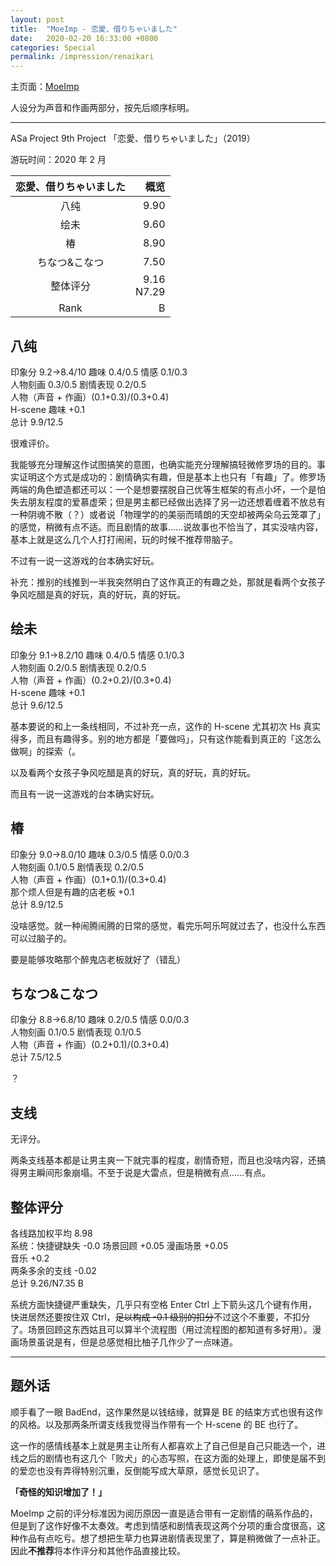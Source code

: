 ```yaml
---
layout: post
title:  "MoeImp - 恋愛、借りちゃいました"
date:   2020-02-20 16:33:00 +0800
categories: Special
permalink: /impression/renaikari
---
```


主页面：[MoeImp](http://yoro.xyz/impression)

人设分为声音和作画两部分，按先后顺序标明。

---

ASa Project 9th Project 「恋愛、借りちゃいました」（2019）

游玩时间：2020 年 2 月

| 恋愛、借りちゃいました | 概览 |
| :---------------: |---: |
| 八纯 | 9.90 |
| 绘未 | 9.60 |
| 椿 | 8.90 |
| ちなつ&こなつ | 7.50 |
| 整体评分 |9.16<br />N7.29|
| Rank |B|

## 八纯

印象分 9.2→8.4/10 趣味 0.4/0.5 情感 0.1/0.3<br />
人物刻画 0.3/0.5 剧情表现 0.2/0.5<br />
人物（声音 + 作画）(0.1+0.3)/(0.3+0.4)<br />
H-scene 趣味 +0.1<br />
总计 9.9/12.5

很难评价。

我能够充分理解这作试图搞笑的意图，也确实能充分理解搞轻微修罗场的目的。事实证明这个方式是成功的：剧情确实有趣，但是基本上也只有「有趣」了。修罗场两端的角色塑造都还可以：一个是想要摆脱自己优等生框架的有点小坏，一个是怕失去朋友程度的爱慕虚荣；但是男主都已经做出选择了另一边还想着缠着不放总有一种阴魂不散（？）或者说「物理学的的美丽而晴朗的天空却被两朵乌云笼罩了」的感觉，稍微有点不适。而且剧情的故事……说故事也不恰当了，其实没啥内容，基本上就是这么几个人打打闹闹，玩的时候不推荐带脑子。

不过有一说一这游戏的台本确实好玩。

补充：推别的线推到一半我突然明白了这作真正的有趣之处，那就是看两个女孩子争风吃醋是真的好玩，真的好玩，真的好玩。

## 绘未

印象分 9.1→8.2/10 趣味 0.4/0.5 情感 0.1/0.3<br />
人物刻画 0.2/0.5 剧情表现 0.2/0.5 <br />
人物（声音 + 作画）(0.2+0.2)/(0.3+0.4)<br />
H-scene 趣味 +0.1<br />
总计 9.6/12.5

基本要说的和上一条线相同，不过补充一点，这作的 H-scene 尤其初次 Hs 真实得多，而且有趣得多。别的地方都是「要做吗」，只有这作能看到真正的「这怎么做啊」的探索（。

以及看两个女孩子争风吃醋是真的好玩，真的好玩，真的好玩。

而且有一说一这游戏的台本确实好玩。

## 椿

印象分 9.0→8.0/10 趣味 0.3/0.5 情感 0.0/0.3<br />
人物刻画 0.1/0.5 剧情表现 0.2/0.5 <br />
人物（声音 + 作画）(0.1+0.1)/(0.3+0.4)<br />
那个烦人但是有趣的店老板 +0.1<br />
总计 8.9/12.5

没啥感觉。就一种闹腾闹腾的日常的感觉，看完乐呵乐呵就过去了，也没什么东西可以过脑子的。

要是能够攻略那个醉鬼店老板就好了（错乱）

## ちなつ&こなつ

印象分 8.8→6.8/10 趣味 0.2/0.5 情感 0.0/0.3<br />
人物刻画 0.1/0.5 剧情表现 0.1/0.5 <br />
人物（声音 + 作画）(0.2+0.1)/(0.3+0.4)<br />
总计 7.5/12.5

？

## 支线

无评分。

两条支线基本都是让男主爽一下就完事的程度，剧情奇短，而且也没啥内容，还搞得男主瞬间形象崩塌。不至于说是大雷点，但是稍微有点……有点。

## 整体评分

各线路加权平均 8.98<br />
系统：快捷键缺失 -0.0 场景回顾 +0.05 漫画场景 +0.05<br />
音乐 +0.2<br />
两条多余的支线 -0.02<br />
总计 9.26/N7.35 B

系统方面快捷键严重缺失，几乎只有空格 Enter Ctrl 上下箭头这几个键有作用，快进居然还要按住双 Ctrl，~~足以构成 -0.1 级别的扣分~~不过这个不重要，不扣分了。场景回顾这东西姑且可以算半个流程图（用过流程图的都知道有多好用）。漫画场景虽说是有，但是总感觉相比柚子几作少了一点味道。

---

## 题外话

顺手看了一眼 BadEnd，这作果然是以钱结缘，就算是 BE 的结束方式也很有这作的风格。以及那两条所谓支线我觉得当作带有一个 H-scene 的 BE 也行了。

这一作的感情线基本上就是男主让所有人都喜欢上了自己但是自己只能选一个，进线之后的剧情也有这几个「败犬」的心态写照，在这方面的处理上，即使是届不到的爱恋也没有弄得特别沉重，反倒能写成大草原，感觉长见识了。

**「奇怪的知识增加了！」**

MoeImp 之前的评分标准因为阅历原因一直是适合带有一定剧情的萌系作品的，但是到了这作好像不太奏效。考虑到情感和剧情表现这两个分项的重合度很高，这种作品有点吃亏。想了想把生草力也算进剧情表现里了，算是稍微做了一点补正。因此**不推荐**将本作评分和其他作品直接比较。

